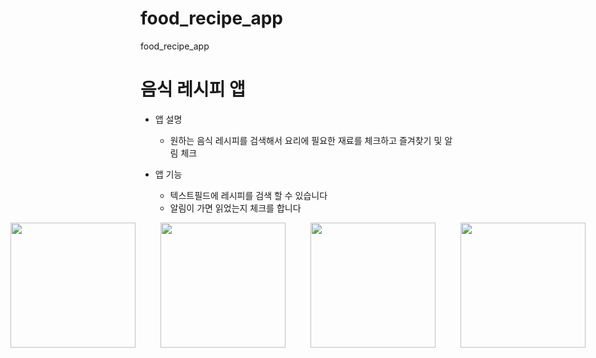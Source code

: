 # food_recipe_app

food_recipe_app

# 음식 레시피 앱

- 앱 설명

  - 원하는 음식 레시피를 검색해서 요리에 필요한 재료를 체크하고 즐겨찾기 및 알림 체크

- 앱 기능
  - 텍스트필드에 레시피를 검색 할 수 있습니다
  - 알림이 가면 읽었는지 체크를 합니다


<div style="display: flex; justify-content: center; gap: 40px;">
  <img src="https://github.com/user-attachments/assets/760088c5-ff3a-42ff-af25-055fc72a1295" width="200" />
  <img src="https://github.com/user-attachments/assets/d20e7b20-f380-41ec-9195-994fce43d947" width="200" />
  <img src="https://github.com/user-attachments/assets/dedb0f33-ec3b-4047-9043-77d9b6649711" width="200" />
  <img src="https://github.com/user-attachments/assets/f0e21443-9d5a-4ae9-b4df-fae9d11d7403" width="200" />
</div>
